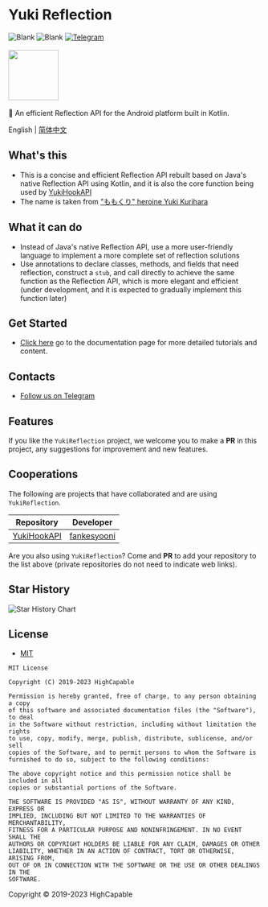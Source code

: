 # Yuki Reflection

![Blank](https://img.shields.io/badge/license-MIT-blue)
![Blank](https://img.shields.io/badge/version-v1.0.0-green)
[![Telegram](https://img.shields.io/badge/Follow-Telegram-blue.svg?logo=telegram)](https://t.me/YukiReflection)
<br/><br/>
<img src="https://github.com/fankes/YukiReflection/blob/master/img-src/icon.png?raw=true" width = "100" height = "100"/>
<br/>
<br/>
🌴️ An efficient Reflection API for the Android platform built in Kotlin.
<br/>

English | [简体中文](https://github.com/fankes/YukiReflection/blob/master/README-zh-CN.md)

## What's this

- This is a concise and efficient Reflection API rebuilt based on Java's native Reflection API using Kotlin, and it is also the core function
  being used by [YukiHookAPI](https://github.com/fankes/YukiHookAPI)
- The name is taken from ["ももくり" heroine Yuki Kurihara](https://www.bilibili.com/bangumi/play/ss5016)

## What it can do

- Instead of Java's native Reflection API, use a more user-friendly language to implement a more complete set of reflection solutions
- Use annotations to declare classes, methods, and fields that need reflection, construct a `stub`, and call directly to achieve the same
  function as the Reflection API, which is more elegant and efficient (under development, and it is expected to gradually implement this function
  later)

## Get Started

- [Click here](https://fankes.github.io/YukiReflection/en/) go to the documentation page for more detailed tutorials and content.

## Contacts

- [Follow us on Telegram](https://t.me/YukiReflection)

## Features

If you like the `YukiReflection` project, we welcome you to make a **PR** in this project, any suggestions for improvement and new features.

## Cooperations

The following are projects that have collaborated and are using `YukiReflection`.

| Repository                                           | Developer                                |
|------------------------------------------------------|------------------------------------------|
| [YukiHookAPI](https://github.com/fankes/YukiHookAPI) | [fankesyooni](https://github.com/fankes) |

Are you also using `YukiReflection`? Come and **PR** to add your repository to the list above (private repositories do not need to indicate web
links).

## Star History

![Star History Chart](https://api.star-history.com/svg?repos=fankes/YukiReflection&type=Date)

## License

- [MIT](https://choosealicense.com/licenses/mit)

```
MIT License

Copyright (C) 2019-2023 HighCapable

Permission is hereby granted, free of charge, to any person obtaining a copy
of this software and associated documentation files (the "Software"), to deal
in the Software without restriction, including without limitation the rights
to use, copy, modify, merge, publish, distribute, sublicense, and/or sell
copies of the Software, and to permit persons to whom the Software is
furnished to do so, subject to the following conditions:

The above copyright notice and this permission notice shall be included in all
copies or substantial portions of the Software.

THE SOFTWARE IS PROVIDED "AS IS", WITHOUT WARRANTY OF ANY KIND, EXPRESS OR
IMPLIED, INCLUDING BUT NOT LIMITED TO THE WARRANTIES OF MERCHANTABILITY,
FITNESS FOR A PARTICULAR PURPOSE AND NONINFRINGEMENT. IN NO EVENT SHALL THE
AUTHORS OR COPYRIGHT HOLDERS BE LIABLE FOR ANY CLAIM, DAMAGES OR OTHER
LIABILITY, WHETHER IN AN ACTION OF CONTRACT, TORT OR OTHERWISE, ARISING FROM,
OUT OF OR IN CONNECTION WITH THE SOFTWARE OR THE USE OR OTHER DEALINGS IN THE
SOFTWARE.
```

Copyright © 2019-2023 HighCapable
